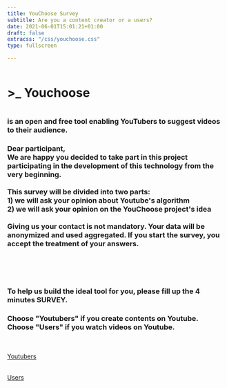 ```yaml
---
title: YouChoose Survey
subtitle: Are you a content creator or a users?
date: 2021-06-01T15:01:21+01:00
draft: false
extracss: "/css/youchoose.css"
type: fullscreen

---
```

<div class="container">
<div class="col-md-11">


<div>
  <h1 class ="titlehp pink" style ="padding-top:1rem;">
   >_ Youchoose
  </h1>
  <h3 class ="titlehp " style ="padding-top:1rem;">
   <b> is an open and free tool enabling YouTubers to suggest videos to their audience.</b>
  </h3>
</div>

<div>
 <h3>
 Dear participant, <br>
  We are happy you decided to take part in this project participating in the development of this technology from the very beginning.<br><br>
 This survey will be divided into two parts:<br> 
 1) we will ask your opinion about Youtube's algorithm <br>
 2) we will ask your opinion on the YouChoose project's idea <br> <br>
 Giving us your contact is not mandatory. Your data will be anonymized and used aggregated. If you start the survey, you accept the treatment of your answers.
 </h3>
</div>

</br></br></br>

<div>
 <h3>
  <b> To help us build the ideal tool for you, please fill up the 4 minutes SURVEY.</b> 
 </h3>
 <h3>
 Choose "Youtubers" if you create contents on Youtube. <br>
 Choose "Users" if you watch videos on Youtube. <br>
 </h3>
</div>

<div class="fba" style="padding-top:2rem;">
  <a class="fba" href="/survey_cc"><span class="fba">Youtubers</span></a>
</div>

<div class="fba" style="padding-top:2rem;">
  <a class="fba" href="/survey_us"><span class="fba">Users</span></a>
</div>


</div>
</div>